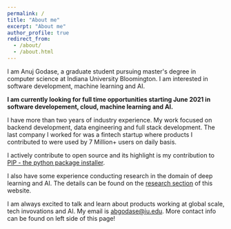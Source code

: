 ```yaml
---
permalink: /
title: "About me"
excerpt: "About me"
author_profile: true
redirect_from:
  - /about/
  - /about.html
---
```




I am Anuj Godase, a graduate student pursuing master's degree in computer science at Indiana University Bloomington. I am interested in software development, machine learning and AI.

**I am currently looking for full time opportunities starting June 2021 in software developement, cloud, machine learning and AI.**

I have more than two years of industry experience. My work focused on backend development, data engineering and full stack development. The last company I worked for was a fintech startup where products I contributed to were used by 7 Million+ users on daily basis.

I actively contribute to open source and its highlight is my contribution to [PIP - the python package installer](https://pip.pypa.io/en/stable/).

I also have some experience conducting research in the domain of deep learning and AI. The details can be found on the [research section](/research/) of this website. 

I am always excited to talk and learn about products working at global scale, tech invovations and AI. My email is [abgodase@iu.edu](mailto:abgodase@iu.edu). More contact info can be found on left side of this page!